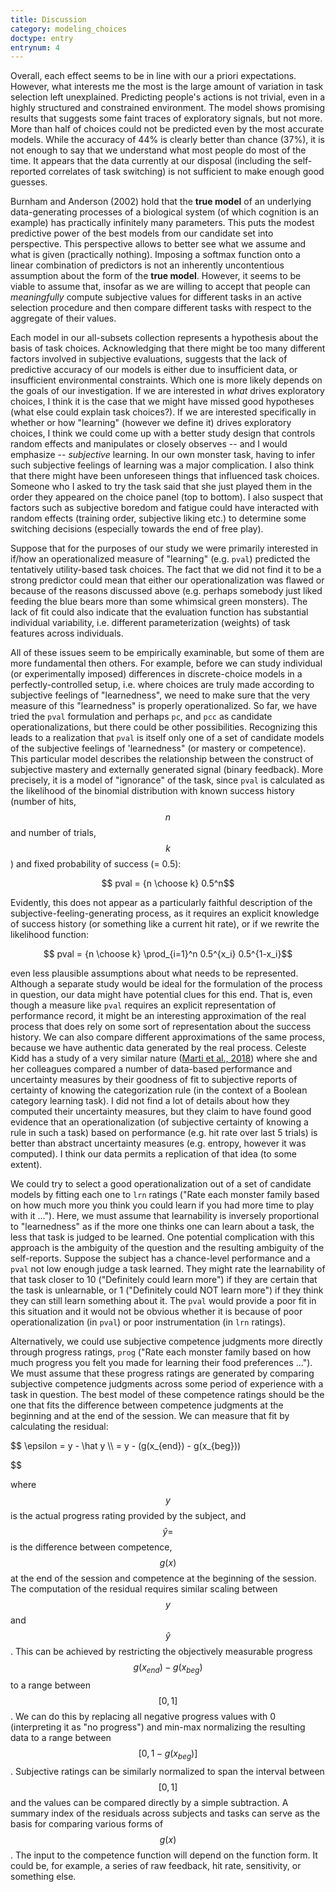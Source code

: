 ```yaml
---
title: Discussion
category: modeling_choices
doctype: entry
entrynum: 4
---
```


Overall, each effect seems to be in line with our a priori expectations. However, what interests me the most is the large amount of variation in task selection left unexplained. Predicting people's actions is not trivial, even in a highly structured and constrained environment. The model shows promising results that suggests some faint traces of exploratory signals, but not more. More than half of choices could not be predicted even by the most accurate models. While the accuracy of 44% is clearly better than chance (37%), it is not enough to say that we understand what most people do most of the time. It appears that the data currently at our disposal (including the self-reported correlates of task switching) is not sufficient to make enough good guesses.

Burnham and Anderson (2002) hold that the **true model** of an underlying data-generating processes of a biological system (of which cognition is an example) has practically infinitely many parameters. This puts the modest predictive power of the best models from our candidate set into perspective. This perspective allows to better see what we assume and what is given (practically nothing). Imposing a softmax function onto a linear combination of predictors is not an inherently uncontentious assumption about the form of the **true model**. However, it seems to be viable to assume that, insofar as we are willing to accept that people can *meaningfully* compute subjective values for different tasks in an active selection procedure and then compare different tasks with respect to the aggregate of their values.

Each model in our all-subsets collection represents a hypothesis about the basis of task choices. Acknowledging that there might be too many different factors involved in subjective evaluations, suggests that the lack of predictive accuracy of our models is either due to insufficient data, or insufficient environmental constraints. Which one is more likely depends on the goals of our investigation. If we are interested in *what* drives exploratory choices, I think it is the case that we might have missed good hypotheses (what else could explain task choices?). If we are interested specifically in whether or how "learning" (however we define it) drives exploratory choices, I think we could come up with a better study design that controls random effects and manipulates or closely observes -- and I would emphasize -- *subjective* learning. In our own monster task, having to infer such subjective feelings of learning was a major complication. I also think that there might have been unforeseen things that influenced task choices. Someone who I asked to try the task said that she just played them in the order they appeared on the choice panel (top to bottom). I also suspect that factors such as subjective boredom and fatigue could have interacted with random effects (training order, subjective liking etc.) to determine some switching decisions (especially towards the end of free play).

Suppose that for the purposes of our study we were primarily interested in if/how an operationalized measure of "learning" (e.g. `pval`) predicted the tentatively utility-based task choices. The fact that we did not find it to be a strong predictor could mean that either our operationalization was flawed or because of the reasons discussed above (e.g. perhaps somebody just liked feeding the blue bears more than some whimsical green monsters). The lack of fit could also indicate that the evaluation function has substantial individual variability, i.e. different parameterization (weights) of task features across individuals.

All of these issues seem to be empirically examinable, but some of them are more fundamental then others. For example, before we can study individual (or experimentally imposed) differences in discrete-choice models in a perfectly-controlled setup, i.e. where choices are truly made according to subjective feelings of "learnedness", we need to make sure that the very measure of this "learnedness" is properly operationalized. So far, we have tried the `pval` formulation and perhaps `pc`, and `pcc` as candidate operationalizations, but there could be other possibilities. Recognizing this leads to a realization that `pval` is itself only one of a set of candidate models of the subjective feelings of 'learnedness" (or mastery or competence). This particular model describes the relationship between the construct of subjective mastery and externally generated signal (binary feedback). More precisely, it is a model of "ignorance" of the task, since `pval` is calculated as the likelihood of the binomial distribution with known success history (number of hits, $$n$$ and number of trials, $$k$$) and fixed probability of success (= 0.5):

$$ pval = {n \choose k} 0.5^n$$

Evidently, this does not appear as a particularly faithful description of the subjective-feeling-generating process, as it requires an explicit knowledge of success history (or something like a current hit rate), or if we rewrite the likelihood function: 

$$ pval = {n \choose k} \prod_{i=1}^n 0.5^{x_i} 0.5^{1-x_i}$$

even less plausible assumptions about what needs to be represented. Although a separate study would be ideal for the formulation of the process in question, our data might have potential clues for this end. That is, even though a measure like `pval` requires an explicit representation of performance record, it might be an interesting approximation of the real process that does rely on some sort of representation about the success history. We can also compare different approximations of the same process, because we have authentic data generated by the real process. Celeste Kidd has a study of a very similar nature (<a href='{{base.url}}/pdfs/Marti_2018_Certainty.pdf' class='animated' target='_blank'>Marti et al., 2018</a>) where she and her colleagues compared a number of data-based performance and uncertainty measures by their goodness of fit to subjective reports of certainty of knowing the categorization rule (in the context of a Boolean category learning task). I did not find a lot of details about how they computed their uncertainty measures, but they claim to have found good evidence that an operationalization (of subjective certainty of knowing a rule in such a task) based on performance (e.g. hit rate over last 5 trials) is better than abstract uncertainty measures (e.g. entropy, however it was computed). I think our data permits a replication of that idea (to some extent).

We could try to select a good operationalization out of a set of candidate models by fitting each one to `lrn` ratings ("Rate each monster family based on how much more you think you could learn if you had more time to play with it ..."). Here, we must assume that learnability is inversely proportional to "learnedness" as if the more one thinks one can learn about a task, the less that task is judged to be learned. One potential complication with this approach is the ambiguity of the question and the resulting ambiguity of the self-reports. Suppose the subject has a chance-level performance and a `pval` not low enough judge a task learned. They might rate the learnability of that task closer to 10 ("Definitely could learn more") if they are certain that the task is unlearnable, or 1 ("Definitely could NOT learn more") if they think they can still learn something about it. The `pval` would provide a poor fit in this situation and it would not be obvious whether it is because of poor operationalization (in `pval`) or poor instrumentation (in `lrn` ratings).

Alternatively, we could use subjective competence judgments more directly through progress ratings, `prog` ("Rate each monster family based on how much progress you felt you made for learning their food preferences ..."). We must assume that these progress ratings are generated by comparing subjective competence judgments across some period of experience with a task in question. The best model of these competence ratings should be the one that fits the difference between competence judgments at the beginning and at the end of the session. We can measure that fit by calculating the residual:

$$ 
    \epsilon = y - \hat y \\\\
    = y - (g(x_{end}) - g(x_{beg}))

$$

where $$ y $$ is the actual progress rating provided by the subject, and $$ \hat y =  $$ is the difference between competence, $$ g(x) $$ at the end of the session and competence at the beginning of the session. The computation of the residual requires similar scaling between $$y$$ and $$\hat y$$. This can be achieved by restricting the objectively measurable progress $$ g(x_{end}) - g(x_{beg}) $$ to a range between $$[0, 1]$$. We can do this by replacing all negative progress values with 0 (interpreting it as "no progress") and min-max normalizing the resulting data to a range between $$[0, 1-g(x_{beg})]$$. Subjective ratings can be similarly normalized to span the interval between $$[0,1]$$ and the values can be compared directly by a simple subtraction. A summary index of the residuals across subjects and tasks can serve as the basis for comparing various forms of $$ g(x) $$. The input to the competence function will depend on the function form. It could be, for example, a series of raw feedback, hit rate, sensitivity, or something else.